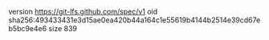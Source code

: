 version https://git-lfs.github.com/spec/v1
oid sha256:493433431e3d15ae0ea420b44a164c1e55619b4144b2514e39cd67eb5bc9e4e6
size 839
